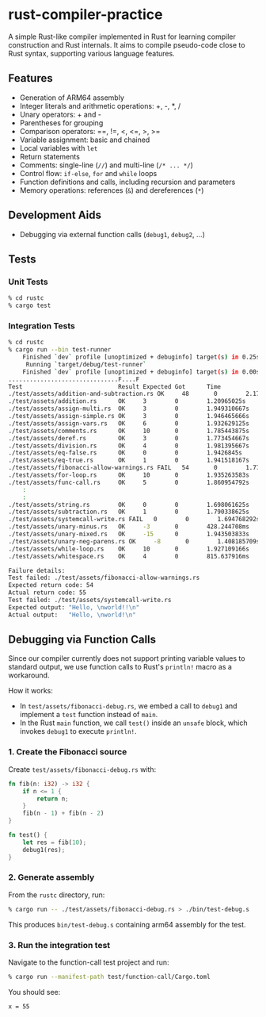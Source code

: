 # rust-compiler-practice

A simple Rust-like compiler implemented in Rust for learning compiler construction and Rust internals. It aims to compile pseudo-code close to Rust syntax, supporting various language features.

## Features

- Generation of ARM64 assembly
- Integer literals and arithmetic operations: +, -, *, /
- Unary operators: + and -
- Parentheses for grouping
- Comparison operators: ==, !=, <, <=, >, >=
- Variable assignment: basic and chained
- Local variables with `let`
- Return statements
- Comments: single-line (`//`) and multi-line (`/* ... */`)
- Control flow: `if-else`, `for` and `while` loops
- Function definitions and calls, including recursion and parameters
- Memory operations: references (`&`) and dereferences (`*`)

## Development Aids

- Debugging via external function calls (`debug1`, `debug2`, ...)

## Tests

### Unit Tests

```bash
% cd rustc
% cargo test
```

### Integration Tests

```bash
% cd rustc
% cargo run --bin test-runner
    Finished `dev` profile [unoptimized + debuginfo] target(s) in 0.25s
     Running `target/debug/test-runner`
    Finished `dev` profile [unoptimized + debuginfo] target(s) in 0.00s
...............................F....F
Test                           Result Expected Got      Time
./test/assets/addition-and-subtraction.rs OK     48       0        2.1778935s
./test/assets/addition.rs      OK     3        0        1.20965025s
./test/assets/assign-multi.rs  OK     3        0        1.949310667s
./test/assets/assign-simple.rs OK     3        0        1.946465666s
./test/assets/assign-vars.rs   OK     6        0        1.932629125s
./test/assets/comments.rs      OK     10       0        1.785443875s
./test/assets/deref.rs         OK     3        0        1.773454667s
./test/assets/division.rs      OK     4        0        1.981395667s
./test/assets/eq-false.rs      OK     0        0        1.9426845s
./test/assets/eq-true.rs       OK     1        0        1.941518167s
./test/assets/fibonacci-allow-warnings.rs FAIL   54       0        1.773227375s
./test/assets/for-loop.rs      OK     10       0        1.935263583s
./test/assets/func-call.rs     OK     5        0        1.860954792s
    :
    :
./test/assets/string.rs        OK     0        0        1.698061625s
./test/assets/subtraction.rs   OK     1        0        1.790338625s
./test/assets/systemcall-write.rs FAIL   0        0        1.694768292s
./test/assets/unary-minus.rs   OK     -3       0        428.244708ms
./test/assets/unary-mixed.rs   OK     -15      0        1.943503833s
./test/assets/unary-neg-parens.rs OK     -8       0        1.408185709s
./test/assets/while-loop.rs    OK     10       0        1.927109166s
./test/assets/whitespace.rs    OK     4        0        815.637916ms

Failure details:
Test failed: ./test/assets/fibonacci-allow-warnings.rs
Expected return code: 54
Actual return code: 55
Test failed: ./test/assets/systemcall-write.rs
Expected output: "Hello, \nworld!!\n"
Actual output:   "Hello, \nworld!\n"
```

## Debugging via Function Calls

Since our compiler currently does not support printing variable values to standard output, we use function calls to Rust's `println!` macro as a workaround.

How it works:
- In `test/assets/fibonacci-debug.rs`, we embed a call to `debug1` and implement a `test` function instead of `main`.
- In the Rust `main` function, we call `test()` inside an `unsafe` block, which invokes `debug1` to execute `println!`.

### 1. Create the Fibonacci source

Create `test/assets/fibonacci-debug.rs` with:
```rust
fn fib(n: i32) -> i32 {
    if n <= 1 {
        return n;
    }
    fib(n - 1) + fib(n - 2)
}

fn test() {
    let res = fib(10);
    debug1(res);
}
```

### 2. Generate assembly

From the `rustc` directory, run:
```bash
% cargo run -- ./test/assets/fibonacci-debug.rs > ./bin/test-debug.s
```

This produces `bin/test-debug.s` containing arm64 assembly for the test.

### 3. Run the integration test

Navigate to the function-call test project and run:
```bash
% cargo run --manifest-path test/function-call/Cargo.toml
```

You should see:
```
x = 55
```
